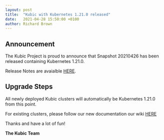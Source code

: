 ```yaml
---
layout: post
title:  "Kubic with Kubernetes 1.21.0 released"
date:   2021-04-28 15:50:00 +0100
author: Richard Brown
---
```


## Announcement

The Kubic Project is proud to announce that Snapshot 20210426 has been released containing Kubernetes 1.21.0.

Release Notes are avaialble [HERE](https://kubernetes.io/docs/setup/release/notes/#changes).

## Upgrade Steps

All newly deployed Kubic clusters will automatically be Kubernetes 1.21.0 from this point.

For existing clusters, please follow our new documentation our wiki [HERE](https://en.opensuse.org/Kubic:Upgrading_kubeadm_clusters)

Thanks and have a lot of fun!

**The Kubic Team**
